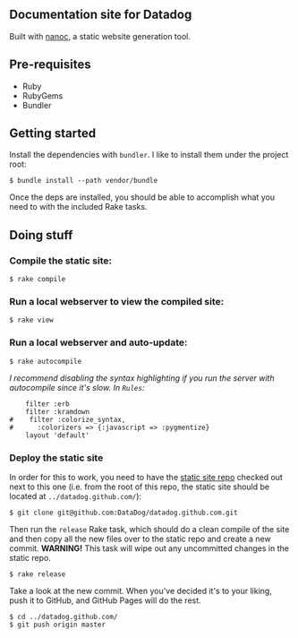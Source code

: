 ## Documentation site for Datadog

Built with [nanoc](http://nanoc.stoneship.org/), a static website generation tool.

## Pre-requisites

 * Ruby
 * RubyGems
 * Bundler

## Getting started

Install the dependencies with `bundler`. I like to install them under the
project root:

```
$ bundle install --path vendor/bundle
```

Once the deps are installed, you should be able to accomplish what you need to
with the included Rake tasks.

## Doing stuff

### Compile the static site:

```
$ rake compile
```

### Run a local webserver to view the compiled site:

```
$ rake view
```

### Run a local webserver and auto-update:

```
$ rake autocompile
```

*I recommend disabling the syntax highlighting if you run the server with autocompile since it's slow. In `Rules`:*

```
    filter :erb
    filter :kramdown
#    filter :colorize_syntax,
#      :colorizers => {:javascript => :pygmentize}
    layout 'default'
```

### Deploy the static site

In order for this to work, you need to have the
[static site repo](https://github.com/DataDog/datadog.github.com) checked out
next to this one (i.e. from the root of this repo, the static site should be
located at `../datadog.github.com/`):

```
$ git clone git@github.com:DataDog/datadog.github.com.git
```

Then run the `release` Rake task, which should do a clean compile of the site
and then copy all the new files over to the static repo and create a new commit.
**WARNING!** This task will wipe out any uncommitted changes in the static repo.

```
$ rake release
```

Take a look at the new commit. When you've decided it's to your liking, push it
to GitHub, and GitHub Pages will do the rest.

```
$ cd ../datadog.github.com/
$ git push origin master
```
